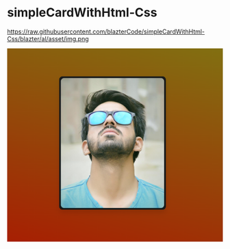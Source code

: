 # simpleCardWithHtml-Css

https://raw.githubusercontent.com/blazterCode/simpleCardWithHtml-Css/blazter/al/asset/img.png

![simple card giratoria](https://raw.githubusercontent.com/blazterCode/simpleCardWithHtml-Css/blazter/img.png)
